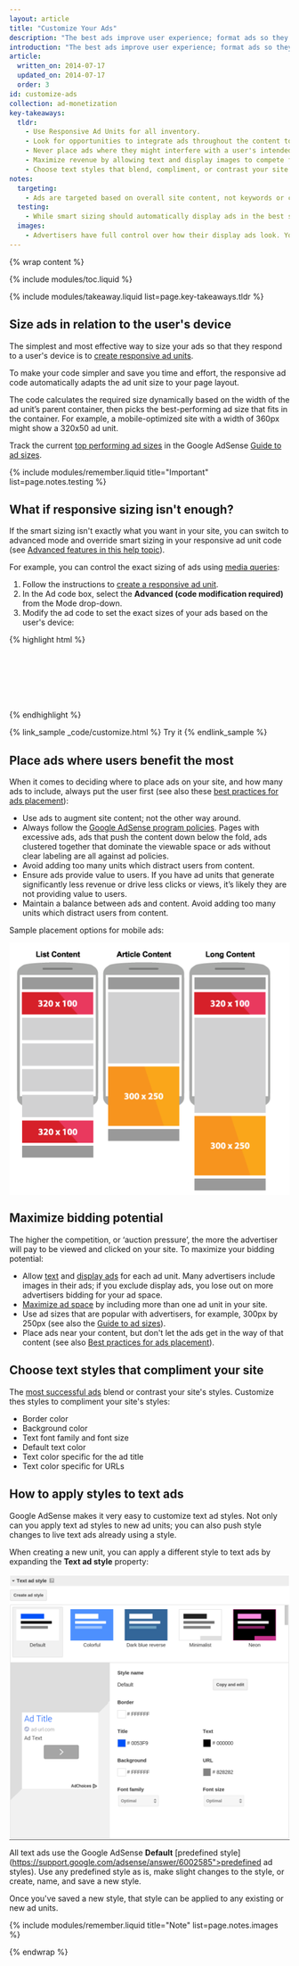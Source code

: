 ```yaml
---
layout: article
title: "Customize Your Ads"
description: "The best ads improve user experience; format ads so they don't look out of place on your site. While the actual ad content comes from advertisers, you have control over the content type, color, size, and placement of those ads."
introduction: "The best ads improve user experience; format ads so they don't look out of place on your site. While the actual ad content comes from advertisers, you have control over the content type, color, size, and placement of those ads."
article:
  written_on: 2014-07-17
  updated_on: 2014-07-17
  order: 3
id: customize-ads
collection: ad-monetization
key-takeaways:
  tldr: 
    - Use Responsive Ad Units for all inventory.
    - Look for opportunities to integrate ads throughout the content to avoid ad blindness.
    - Never place ads where they might interfere with a user's intended experience on your site; ensure ads above the fold don't push content below it.
    - Maximize revenue by allowing text and display images to compete for your ad space.
    - Choose text styles that blend, compliment, or contrast your site.
notes:
  targeting:
    - Ads are targeted based on overall site content, not keywords or categories. If you'd like to display ads related to specific topics, include complete sentences and paragraphs about these topics.
  testing:
    - While smart sizing should automatically display ads in the best size based on the user's device, you should always test your ads on different devices and screens to make sure that the responsive behavior is working correctly.
  images:
    - Advertisers have full control over how their display ads look. You can influence the types of display ads that appear on your site using ad placement and sizing, but you can't actually control the image content.
---
```


{% wrap content %}

<style type="text/css">
  img.center {
    display: block;
    margin-left: auto;
    margin-right: auto;
  }
</style>

{% include modules/toc.liquid %}

{% include modules/takeaway.liquid list=page.key-takeaways.tldr %}

## Size ads in relation to the user's device

The simplest and most effective way to size your ads so that they respond
to a user's device is to
[create responsive ad units]({{site.baseurl}}/monetization/ad-monetization/include-ads.html#create-ad-units).

To make your code simpler and save you time and effort,
the responsive ad code automatically adapts the ad unit size to your page layout.

The code calculates the required size dynamically based on the width of the ad unit’s parent container,
then picks the best-performing ad size that fits in the container.
For example, a mobile-optimized site with a width of 360px might show a 320x50 ad unit.

Track the current
[top performing ad sizes](https://support.google.com/adsense/answer/6002621?hl=en&ref_topic=1307421#top)
in the Google AdSense
[Guide to ad sizes](https://support.google.com/adsense/answer/6002621?hl=en&ref_topic=1307421#top).

{% include modules/remember.liquid title="Important" list=page.notes.testing %}

## What if responsive sizing isn't enough?

If the smart sizing isn't exactly what you want in your site,
you can switch to advanced mode and override smart sizing
in your responsive ad unit code
(see [Advanced features in this help topic](https://support.google.com/adsense/answer/3543893?hl=en&ref_topic=3641113)).

For example,
you can control the exact sizing of ads using
[media queries]({{site.baseurl}}/layouts/rwd-fundamentals/use-media-queries.html):

1. Follow the instructions to [create a responsive ad unit]({{site.baseurl}}/monetization/ad-monetization/include-ads.html#create-ad-units).
2. In the Ad code box,
select the <strong>Advanced (code modification required)</strong>
from the Mode drop-down.
3. Modify the ad code to set the exact sizes of your ads based on the user's device:

{% highlight html %}
<style type="text/css">
  .adslot_1 { width: 320px; height: 50px; }
  @media (max-width:400px) { .adslot_1 { display:none !important; } }
  @media (min-width:500px) { .adslot_1 { width: 468px; height: 60px; } }
  @media (min-width:800px) { .adslot_1 { width: 728px; height: 90px; } }
</style>
<ins class="adsbygoogle adslot_1"
    style="display:block;"
    data-ad-client="ca-pub-1234"
    data-ad-slot="5678"></ins>
<script async src="//pagead2.googlesyndication.com/pagead/js/adsbygoogle.js"></script>
<script>(adsbygoogle = window.adsbygoogle || []).push({});</script>
{% endhighlight %}

{% link_sample _code/customize.html %}
  Try it
{% endlink_sample %}

## Place ads where users benefit the most

When it comes to deciding where to place ads on your site,
and how many ads to include, always put the user first
(see also these
[best practices for ads placement](https://support.google.com/adsense/answer/1282097?ref_topic=3001646&rd=1)):

* Use ads to augment site content; not the other way around.
* Always follow the [Google AdSense program policies](https://support.google.com/adsense/answer/48182?hl=en()). Pages with excessive ads, ads that push the content down below the fold, ads clustered together that dominate the viewable space or ads without clear labeling are all against ad policies.
* Avoid adding too many units which distract users from content.
* Ensure ads provide value to users. If you have ad units that generate significantly less revenue or drive less clicks or views, it’s likely they are not providing value to users.
* Maintain a balance between ads and content. Avoid adding too many units which distract users from content.

Sample placement options for mobile ads:

<img src="images/mobile_ads_placement.png" class="center" alt="Sample mobile image ad">

## Maximize bidding potential

The higher the competition, or ‘auction pressure’,
the more the advertiser will pay to be viewed and clicked on your site.
To maximize your bidding potential:

* Allow [text](https://support.google.com/adsense/answer/185665?hl=en&ref_topic=29561)
and [display ads](https://support.google.com/adsense/answer/185666?hl=en&ref_topic=29561)
for each ad unit. Many advertisers include images in their ads;
if you exclude display ads, you lose out on more advertisers bidding for your ad space.
* [Maximize ad space](https://support.google.com/adsense/answer/17958?hl=en&ref_topic=3001714)
by including more than one ad unit in your site.
* Use ad sizes that are popular with advertisers, for example, 300px by 250px
(see also the [Guide to ad sizes](https://support.google.com/adsense/answer/6002621?hl=en&rd=1)).
* Place ads near your content, but don't let the ads get in the way of that content (see also
[Best practices for ads placement](https://support.google.com/adsense/answer/1282097?hl=en&ref_topic=3001646)). 

## Choose text styles that compliment your site

The [most successful ads](https://support.google.com/adsense/answer/17957)
blend or contrast your site's styles. 
Customize thes styles to compliment your site's styles:

* Border color
* Background color
* Text font family and font size
* Default text color
* Text color specific for the ad title
* Text color specific for URLs

## How to apply styles to text ads

Google AdSense makes it very easy to customize text ad styles.
Not only can you apply text ad styles to new ad units;
you can also push style changes to live text ads already using a style.

When creating a new unit,
you can apply a different style to text ads
by expanding the <strong>Text ad style</strong> property:

<img src="images/customize.png" class="center" alt="Text ad styles">

All text ads use the Google AdSense <strong>Default</strong>
[predefined style](https://support.google.com/adsense/answer/6002585">predefined ad styles<a/>).
Use any predefined style as is, make slight changes to the style,
or create, name, and save a new style.

Once you've saved a new style,
that style can be applied to any existing or new ad units.

{% include modules/remember.liquid title="Note" list=page.notes.images %}

{% endwrap %}
